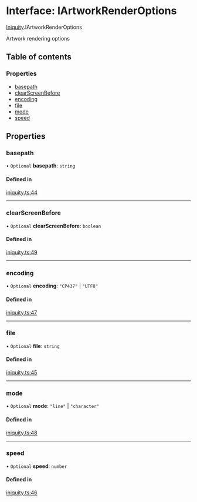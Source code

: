# Interface: IArtworkRenderOptions

[Iniquity](../modules/Iniquity.md).IArtworkRenderOptions

Artwork rendering options

## Table of contents

### Properties

- [basepath](Iniquity.IArtworkRenderOptions.md#basepath)
- [clearScreenBefore](Iniquity.IArtworkRenderOptions.md#clearscreenbefore)
- [encoding](Iniquity.IArtworkRenderOptions.md#encoding)
- [file](Iniquity.IArtworkRenderOptions.md#file)
- [mode](Iniquity.IArtworkRenderOptions.md#mode)
- [speed](Iniquity.IArtworkRenderOptions.md#speed)

## Properties

### basepath

• `Optional` **basepath**: `string`

#### Defined in

[iniquity.ts:44](https://github.com/iniquitybbs/iniquity/blob/f12cb99/packages/core/src/iniquity.ts#L44)

___

### clearScreenBefore

• `Optional` **clearScreenBefore**: `boolean`

#### Defined in

[iniquity.ts:49](https://github.com/iniquitybbs/iniquity/blob/f12cb99/packages/core/src/iniquity.ts#L49)

___

### encoding

• `Optional` **encoding**: ``"CP437"`` \| ``"UTF8"``

#### Defined in

[iniquity.ts:47](https://github.com/iniquitybbs/iniquity/blob/f12cb99/packages/core/src/iniquity.ts#L47)

___

### file

• `Optional` **file**: `string`

#### Defined in

[iniquity.ts:45](https://github.com/iniquitybbs/iniquity/blob/f12cb99/packages/core/src/iniquity.ts#L45)

___

### mode

• `Optional` **mode**: ``"line"`` \| ``"character"``

#### Defined in

[iniquity.ts:48](https://github.com/iniquitybbs/iniquity/blob/f12cb99/packages/core/src/iniquity.ts#L48)

___

### speed

• `Optional` **speed**: `number`

#### Defined in

[iniquity.ts:46](https://github.com/iniquitybbs/iniquity/blob/f12cb99/packages/core/src/iniquity.ts#L46)
